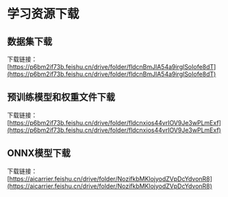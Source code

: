 # 学习资源下载

## 数据集下载

下载链接：[https://p6bm2if73b.feishu.cn/drive/folder/fldcnBmJlA54a9irglSoIofe8dT](https://p6bm2if73b.feishu.cn/drive/folder/fldcnBmJlA54a9irglSoIofe8dT)

## 预训练模型和权重文件下载

下载链接：[https://p6bm2if73b.feishu.cn/drive/folder/fldcnxios44vrIOV9Je3wPLmExf](https://p6bm2if73b.feishu.cn/drive/folder/fldcnxios44vrIOV9Je3wPLmExf)

## ONNX模型下载

下载链接：[https://aicarrier.feishu.cn/drive/folder/NozifkbMKlojyodZVpDcYdvonR8](https://aicarrier.feishu.cn/drive/folder/NozifkbMKlojyodZVpDcYdvonR8)